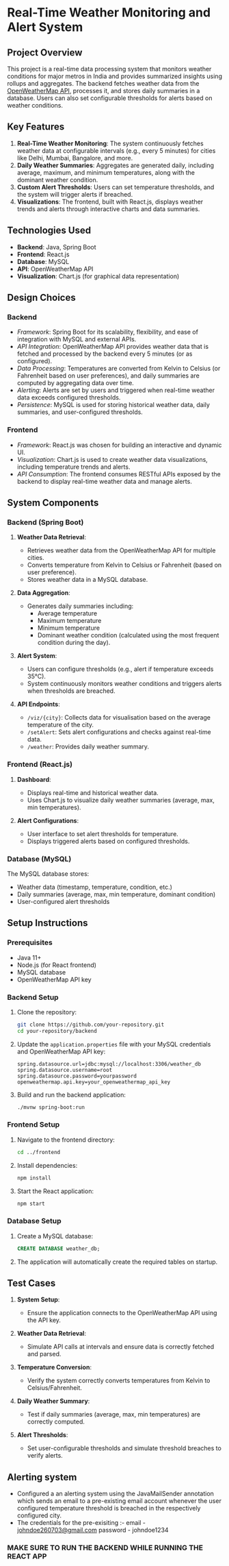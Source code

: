 # Real-Time Weather Monitoring and Alert System

## Project Overview
This project is a real-time data processing system that monitors weather conditions for major metros in India and provides summarized insights using rollups and aggregates. The backend fetches weather data from the [OpenWeatherMap API](https://openweathermap.org/), processes it, and stores daily summaries in a database. Users can also set configurable thresholds for alerts based on weather conditions.

## Key Features
1. **Real-Time Weather Monitoring**: The system continuously fetches weather data at configurable intervals (e.g., every 5 minutes) for cities like Delhi, Mumbai, Bangalore, and more.
2. **Daily Weather Summaries**: Aggregates are generated daily, including average, maximum, and minimum temperatures, along with the dominant weather condition.
3. **Custom Alert Thresholds**: Users can set temperature thresholds, and the system will trigger alerts if breached.
4. **Visualizations**: The frontend, built with React.js, displays weather trends and alerts through interactive charts and data summaries.

## Technologies Used
- **Backend**: Java, Spring Boot
- **Frontend**: React.js
- **Database**: MySQL
- **API**: OpenWeatherMap API
- **Visualization**: Chart.js (for graphical data representation)

 ## Design Choices

### Backend
- *Framework*: Spring Boot for its scalability, flexibility, and ease of integration with MySQL and external APIs.
- *API Integration*: OpenWeatherMap API provides weather data that is fetched and processed by the backend every 5 minutes (or as configured).
- *Data Processing*: Temperatures are converted from Kelvin to Celsius (or Fahrenheit based on user preferences), and daily summaries are computed by aggregating data over time.
- *Alerting*: Alerts are set by users and triggered when real-time weather data exceeds configured thresholds.
- *Persistence*: MySQL is used for storing historical weather data, daily summaries, and user-configured thresholds.
  
### Frontend
- *Framework*: React.js was chosen for building an interactive and dynamic UI.
- *Visualization*: Chart.js is used to create weather data visualizations, including temperature trends and alerts.
- *API Consumption*: The frontend consumes RESTful APIs exposed by the backend to display real-time weather data and manage alerts.

## System Components

### Backend (Spring Boot)
1. **Weather Data Retrieval**: 
   - Retrieves weather data from the OpenWeatherMap API for multiple cities.
   - Converts temperature from Kelvin to Celsius or Fahrenheit (based on user preference).
   - Stores weather data in a MySQL database.

2. **Data Aggregation**:
   - Generates daily summaries including:
     - Average temperature
     - Maximum temperature
     - Minimum temperature
     - Dominant weather condition (calculated using the most frequent condition during the day).
  
3. **Alert System**:
   - Users can configure thresholds (e.g., alert if temperature exceeds 35°C).
   - System continuously monitors weather conditions and triggers alerts when thresholds are breached.

4. **API Endpoints**:
   - `/viz/{city}`: Collects data for visualisation based on the average temperature of the city.
   - `/setAlert`: Sets alert configurations and checks against real-time data.
   - `/weather`: Provides daily weather summary.

### Frontend (React.js)
1. **Dashboard**:
   - Displays real-time and historical weather data.
   - Uses Chart.js to visualize daily weather summaries (average, max, min temperatures).
   
2. **Alert Configurations**:
   - User interface to set alert thresholds for temperature.
   - Displays triggered alerts based on configured thresholds.

### Database (MySQL)
The MySQL database stores:
- Weather data (timestamp, temperature, condition, etc.)
- Daily summaries (average, max, min temperature, dominant condition)
- User-configured alert thresholds

## Setup Instructions

### Prerequisites
- Java 11+
- Node.js (for React frontend)
- MySQL database
- OpenWeatherMap API key

### Backend Setup
1. Clone the repository:
   ```bash
   git clone https://github.com/your-repository.git
   cd your-repository/backend
   ```

2. Update the `application.properties` file with your MySQL credentials and OpenWeatherMap API key:
   ```properties
   spring.datasource.url=jdbc:mysql://localhost:3306/weather_db
   spring.datasource.username=root
   spring.datasource.password=yourpassword
   openweathermap.api.key=your_openweathermap_api_key
   ```

3. Build and run the backend application:
   ```bash
   ./mvnw spring-boot:run
   ```

### Frontend Setup
1. Navigate to the frontend directory:
   ```bash
   cd ../frontend
   ```

2. Install dependencies:
   ```bash
   npm install
   ```

3. Start the React application:
   ```bash
   npm start
   ```

### Database Setup
1. Create a MySQL database:
   ```sql
   CREATE DATABASE weather_db;
   ```
   
2. The application will automatically create the required tables on startup.

## Test Cases

1. **System Setup**:
   - Ensure the application connects to the OpenWeatherMap API using the API key.
   
2. **Weather Data Retrieval**:
   - Simulate API calls at intervals and ensure data is correctly fetched and parsed.
   
3. **Temperature Conversion**:
   - Verify the system correctly converts temperatures from Kelvin to Celsius/Fahrenheit.
   
4. **Daily Weather Summary**:
   - Test if daily summaries (average, max, min temperatures) are correctly computed.
   
5. **Alert Thresholds**:
   - Set user-configurable thresholds and simulate threshold breaches to verify alerts.

## Alerting system

 - Configured a an alerting system using the JavaMailSender annotation which sends an email to a pre-existing email account whenever the user configured temperature threshold is breached in the respectively configured city.
 - The credentials for the pre-exisiting :-
   email - johndoe260703@gmail.com
   password - johndoe1234

### MAKE SURE TO RUN THE BACKEND WHILE RUNNING THE REACT APP
